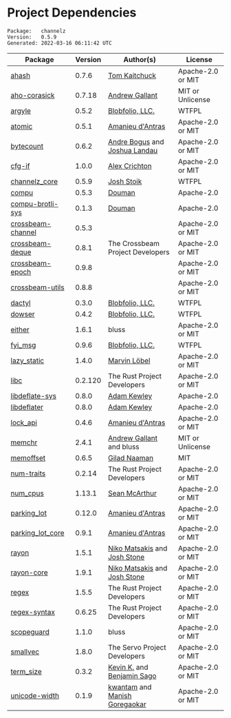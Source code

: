# Project Dependencies
    Package:   channelz
    Version:   0.5.9
    Generated: 2022-03-16 06:11:42 UTC

| Package | Version | Author(s) | License |
| ---- | ---- | ---- | ---- |
| [ahash](https://github.com/tkaitchuck/ahash) | 0.7.6 | [Tom Kaitchuck](mailto:Tom.Kaitchuck@gmail.com) | Apache-2.0 or MIT |
| [aho-corasick](https://github.com/BurntSushi/aho-corasick) | 0.7.18 | [Andrew Gallant](mailto:jamslam@gmail.com) | MIT or Unlicense |
| [argyle](https://github.com/Blobfolio/argyle) | 0.5.2 | [Blobfolio, LLC.](mailto:hello@blobfolio.com) | WTFPL |
| [atomic](https://github.com/Amanieu/atomic-rs) | 0.5.1 | [Amanieu d'Antras](mailto:amanieu@gmail.com) | Apache-2.0 or MIT |
| [bytecount](https://github.com/llogiq/bytecount) | 0.6.2 | [Andre Bogus](mailto:bogusandre@gmail.de) and [Joshua Landau](mailto:joshua@landau.ws) | Apache-2.0 or MIT |
| [cfg-if](https://github.com/alexcrichton/cfg-if) | 1.0.0 | [Alex Crichton](mailto:alex@alexcrichton.com) | Apache-2.0 or MIT |
| [channelz_core](https://github.com/Blobfolio/channelz) | 0.5.9 | [Josh Stoik](mailto:josh@blobfolio.com) | WTFPL |
| [compu](https://github.com/DoumanAsh/compu) | 0.5.3 | [Douman](mailto:douman@gmx.se) | Apache-2.0 |
| [compu-brotli-sys](https://github.com/DoumanAsh/compu) | 0.1.3 | [Douman](mailto:douman@gmx.se) | Apache-2.0 |
| [crossbeam-channel](https://github.com/crossbeam-rs/crossbeam) | 0.5.3 |  | Apache-2.0 or MIT |
| [crossbeam-deque](https://github.com/crossbeam-rs/crossbeam) | 0.8.1 | The Crossbeam Project Developers | Apache-2.0 or MIT |
| [crossbeam-epoch](https://github.com/crossbeam-rs/crossbeam) | 0.9.8 |  | Apache-2.0 or MIT |
| [crossbeam-utils](https://github.com/crossbeam-rs/crossbeam) | 0.8.8 |  | Apache-2.0 or MIT |
| [dactyl](https://github.com/Blobfolio/dactyl) | 0.3.0 | [Blobfolio, LLC.](mailto:hello@blobfolio.com) | WTFPL |
| [dowser](https://github.com/Blobfolio/dowser) | 0.4.2 | [Blobfolio, LLC.](mailto:hello@blobfolio.com) | WTFPL |
| [either](https://github.com/bluss/either) | 1.6.1 | bluss | Apache-2.0 or MIT |
| [fyi_msg](https://github.com/Blobfolio/fyi) | 0.9.6 | [Blobfolio, LLC.](mailto:hello@blobfolio.com) | WTFPL |
| [lazy_static](https://github.com/rust-lang-nursery/lazy-static.rs) | 1.4.0 | [Marvin Löbel](mailto:loebel.marvin@gmail.com) | Apache-2.0 or MIT |
| [libc](https://github.com/rust-lang/libc) | 0.2.120 | The Rust Project Developers | Apache-2.0 or MIT |
| [libdeflate-sys](https://github.com/adamkewley/libdeflater) | 0.8.0 | [Adam Kewley](mailto:contact@adamkewley.com) | Apache-2.0 |
| [libdeflater](https://github.com/adamkewley/libdeflater) | 0.8.0 | [Adam Kewley](mailto:contact@adamkewley.com) | Apache-2.0 |
| [lock_api](https://github.com/Amanieu/parking_lot) | 0.4.6 | [Amanieu d'Antras](mailto:amanieu@gmail.com) | Apache-2.0 or MIT |
| [memchr](https://github.com/BurntSushi/memchr) | 2.4.1 | [Andrew Gallant](mailto:jamslam@gmail.com) and bluss | MIT or Unlicense |
| [memoffset](https://github.com/Gilnaa/memoffset) | 0.6.5 | [Gilad Naaman](mailto:gilad.naaman@gmail.com) | MIT |
| [num-traits](https://github.com/rust-num/num-traits) | 0.2.14 | The Rust Project Developers | Apache-2.0 or MIT |
| [num_cpus](https://github.com/seanmonstar/num_cpus) | 1.13.1 | [Sean McArthur](mailto:sean@seanmonstar.com) | Apache-2.0 or MIT |
| [parking_lot](https://github.com/Amanieu/parking_lot) | 0.12.0 | [Amanieu d'Antras](mailto:amanieu@gmail.com) | Apache-2.0 or MIT |
| [parking_lot_core](https://github.com/Amanieu/parking_lot) | 0.9.1 | [Amanieu d'Antras](mailto:amanieu@gmail.com) | Apache-2.0 or MIT |
| [rayon](https://github.com/rayon-rs/rayon) | 1.5.1 | [Niko Matsakis](mailto:niko@alum.mit.edu) and [Josh Stone](mailto:cuviper@gmail.com) | Apache-2.0 or MIT |
| [rayon-core](https://github.com/rayon-rs/rayon) | 1.9.1 | [Niko Matsakis](mailto:niko@alum.mit.edu) and [Josh Stone](mailto:cuviper@gmail.com) | Apache-2.0 or MIT |
| [regex](https://github.com/rust-lang/regex) | 1.5.5 | The Rust Project Developers | Apache-2.0 or MIT |
| [regex-syntax](https://github.com/rust-lang/regex) | 0.6.25 | The Rust Project Developers | Apache-2.0 or MIT |
| [scopeguard](https://github.com/bluss/scopeguard) | 1.1.0 | bluss | Apache-2.0 or MIT |
| [smallvec](https://github.com/servo/rust-smallvec) | 1.8.0 | The Servo Project Developers | Apache-2.0 or MIT |
| [term_size](https://github.com/kbknapp/term_size-rs.git) | 0.3.2 | [Kevin K.](mailto:kbknapp@gmail.com) and [Benjamin Sago](mailto:ogham@bsago.me) | Apache-2.0 or MIT |
| [unicode-width](https://github.com/unicode-rs/unicode-width) | 0.1.9 | [kwantam](mailto:kwantam@gmail.com) and [Manish Goregaokar](mailto:manishsmail@gmail.com) | Apache-2.0 or MIT |
